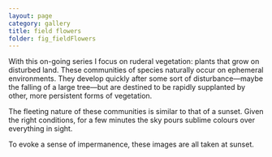 ```yaml
---
layout: page
category: gallery
title: field flowers
folder: fig_fieldFlowers
---
```


With this on-going series I focus on ruderal vegetation: plants that grow on disturbed land. These communities of species naturally occur on ephemeral environments. They develop quickly after some sort of disturbance—maybe the falling of a large tree—but are destined to be rapidly supplanted by other, more persistent forms of vegetation.

The fleeting nature of these communities is similar to that of a sunset. Given the right conditions, for a few minutes the sky pours sublime colours over everything in sight.

To evoke a sense of impermanence, these images are all taken at sunset.

